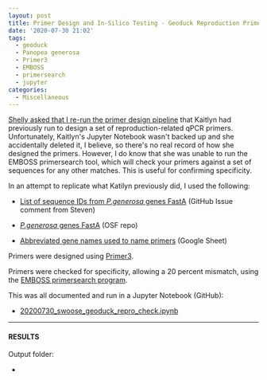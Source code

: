 ```yaml
---
layout: post
title: Primer Design and In-Silico Testing - Geoduck Reproduction Primers
date: '2020-07-30 21:02'
tags:
  - geoduck
  - Panopea generosa
  - Primer3
  - EMBOSS
  - primersearch
  - jupyter
categories:
  - Miscellaneous
---
```

[Shelly asked that I re-run the primer design pipeline](https://github.com/RobertsLab/resources/issues/974) that Kaitlyn had previously run to design a set of reproduction-related qPCR primers. Unfortunately, Kaitlyn's Jupyter Notebook wasn't backed up and she accidentally deleted it, I believe, so there's no real record of how she designed the primers. However, I do know that she was unable to run the EMBOSS primersearch tool, which will check your primers against a set of sequences for any other matches. This is useful for confirming specificity.

In an attempt to replicate what Katilyn previously did, I used the following:

- [List of sequence IDs from _P.generosa_ genes FastA](https://github.com/RobertsLab/resources/issues/822#issuecomment-572313717) (GitHub Issue comment from Steven)

- [_P.generosa_ genes FastA](https://osf.io/ct623/) (OSF repo)

- [Abbreviated gene names used to name primers](https://docs.google.com/spreadsheets/d/1vkUQvqNUN-9ntv0NoVDAtD8zA-p9e3xosGwsWSFV0qk/edit#gid=0) (Google Sheet)


Primers were designed using [Primer3](https://sourceforge.net/projects/primer3/files/primer3/).

Primers were checked for specificity, allowing a 20 percent mismatch, using the [EMBOSS primersearch program](http://emboss.open-bio.org/rel/rel6/apps/primersearch.html).

This was all documented and run in a Jupyter Notebook (GitHub):

- [20200730_swoose_geoduck_repro_check.ipynb](https://github.com/RobertsLab/code/blob/master/notebooks/sam/20200730_swoose_geoduck_repro_check.ipynb)

---

#### RESULTS

Output folder:

- []()
